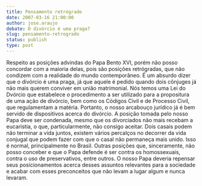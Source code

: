 ```yaml
---
title: Pensamento retrógrado
date: 2007-03-16 21:00:00
author: jose.araujo
debate: O divórcio é uma praga?
slug: pensamento-retrogrado
status: publish 
type: post
---
```


Respeito as posições advindas do Papa Bento XVI, porém não posso concordar com a maioria delas, pois são posições retrógradas, que não condizem com a realidade do mundo contemporâneo. É um absurdo dizer que o divórcio é uma praga, já que aquele é pedido quando dois cônjuges já não mais querem conviver em união matrimonial. Nós temos uma Lei do Dvórcio que estabelece o procedimento a ser utilizado para a propositura de uma ação de divórcio, bem como os Códigos Civil e de Processo Civil, que regulamentam a matéria. Portanto, o nosso arcabouço jurídico já é bem servido de dispositivos acerca do divórcio. A posição tomada pelo nosso Papa deve ser condenada, mesmo que os divorciados não mais recebam a eucaristia, o que, particularmente, não consigo aceitar. Dois casais podem não terminar a vida juntos, existem vários percalços no decorrer da vida conjugal que podem fazer com que o casal não permaneça mais unido. Isso é normal, principalmente no Brasil. Outras posições que, sinceramente, não posso conceber e que o Papa defende é ser contra os homossexuais, contra o uso de preservativos, entre outros. O nosso Papa deveria repensar seus posicionamentos acerca desses assuntos relevantes para a sociedade e acabar com esses preconceitos que não levam a lugar algum e nunca levaram.
